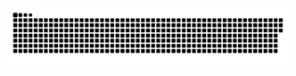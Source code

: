 <picture>
  <source media="(prefers-color-scheme: dark)" srcset="https://raw.githubusercontent.com/xueqingxiao/xueqingxiao/output/github-contribution-grid-snake-dark.svg">
  <source media="(prefers-color-scheme: light)" srcset="https://raw.githubusercontent.com/xueqingxiao/xueqingxiao/output/github-contribution-grid-snake.svg">
  <img alt="github contribution grid snake animation" src="https://raw.githubusercontent.com/xueqingxiao/xueqingxiao/output/github-contribution-grid-snake.svg">
</picture>